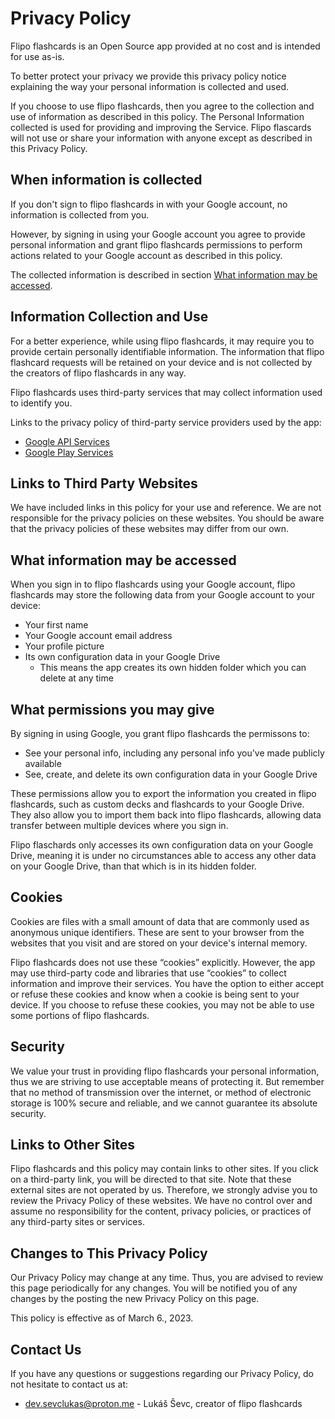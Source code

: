 # Privacy Policy

Flipo flashcards is an Open Source app provided at no cost and is intended for use as-is.

To better protect your privacy we provide this privacy policy notice explaining the way your personal information is collected and used.

If you choose to use flipo flashcards, then you agree to the collection and use of information as described in this policy. The Personal Information collected is used for providing and improving the Service. Flipo flascards will not use or share your information with anyone except as described in this Privacy Policy.

## When information is collected

If you don't sign to flipo flashcards in with your Google account, no information is collected from you.

However, by signing in using your Google account you agree to provide personal information and grant flipo flashcards permissions to perform actions related to your Google account as described in this policy.

The collected information is described in section [What information may be accessed](#what-information-may-be-accessed).

## Information Collection and Use

For a better experience, while using flipo flashcards, it may require you to provide certain personally identifiable information. The information that flipo flashcard requests will be retained on your device and is not collected by the creators of flipo flashcards in any way.

Flipo flashcards uses third-party services that may collect information used to identify you.

Links to the privacy policy of third-party service providers used by the app:

- [Google API Services](https://developers.google.com/terms)
-   [Google Play Services](https://www.google.com/policies/privacy/)

## Links to Third Party Websites

We have included links in this policy for your use and reference. We are not responsible for the privacy policies on these websites. You should be aware that the privacy policies of these websites may differ from our own.

## What information may be accessed

When you sign in to flipo flashcards using your Google account, flipo flashcards may store the following data from your Google account to your device:
- Your first name
- Your Google account email address
- Your profile picture
- Its own configuration data in your Google Drive
    - This means the app creates its own hidden folder which you can delete at any time

## What permissions you may give

By signing in using Google, you grant flipo flashcards the permissons to:
- See your personal info, including any personal info you've made publicly available
- See, create, and delete its own configuration data in your Google Drive

These permissions allow you to export the information you created in flipo flashcards, such as custom decks and flashcards to your Google Drive. They also allow you to import them back into flipo flashcards, allowing data transfer between multiple devices where you sign in.

Flipo flaschards only accesses its own configuration data on your Google Drive, meaning it is under no circumstances able to access any other data on your Google Drive, than that which is in its hidden folder.

## Cookies

Cookies are files with a small amount of data that are commonly used as anonymous unique identifiers. These are sent to your browser from the websites that you visit and are stored on your device's internal memory.

Flipo flashcards does not use these “cookies” explicitly. However, the app may use third-party code and libraries that use “cookies” to collect information and improve their services. You have the option to either accept or refuse these cookies and know when a cookie is being sent to your device. If you choose to refuse these cookies, you may not be able to use some portions of flipo flashcards.

## Security

We value your trust in providing flipo flashcards your personal information, thus we are striving to use acceptable means of protecting it. But remember that no method of transmission over the internet, or method of electronic storage is 100% secure and reliable, and we cannot guarantee its absolute security.

## Links to Other Sites

Flipo flashcards and this policy may contain links to other sites. If you click on a third-party link, you will be directed to that site. Note that these external sites are not operated by us. Therefore, we strongly advise you to review the Privacy Policy of these websites. We have no control over and assume no responsibility for the content, privacy policies, or practices of any third-party sites or services.

## Changes to This Privacy Policy

Our Privacy Policy may change at any time. Thus, you are advised to review this page periodically for any changes. You will be notified you of any changes by the posting the new Privacy Policy on this page.

This policy is effective as of March 6., 2023.

## Contact Us

If you have any questions or suggestions regarding our Privacy Policy, do not hesitate to contact us at:
- dev.sevclukas@proton.me - Lukáš Ševc, creator of flipo flashcards